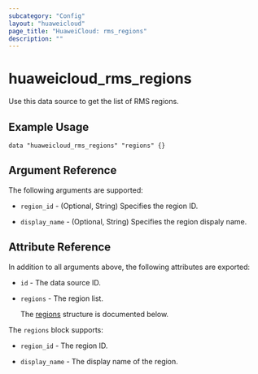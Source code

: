 ```yaml
---
subcategory: "Config"
layout: "huaweicloud"
page_title: "HuaweiCloud: rms_regions"
description: ""
---
```


# huaweicloud_rms_regions

Use this data source to get the list of RMS regions.

## Example Usage

```hcl
data "huaweicloud_rms_regions" "regions" {}
```

## Argument Reference

The following arguments are supported:

* `region_id` - (Optional, String) Specifies the region ID.

* `display_name` - (Optional, String) Specifies the region dispaly name.

## Attribute Reference

In addition to all arguments above, the following attributes are exported:

* `id` - The data source ID.

* `regions` - The region list.

  The [regions](#regions_struct) structure is documented below.

<a name="regions_struct"></a>
The `regions` block supports:

* `region_id` - The region ID.

* `display_name` - The display name of the region.
